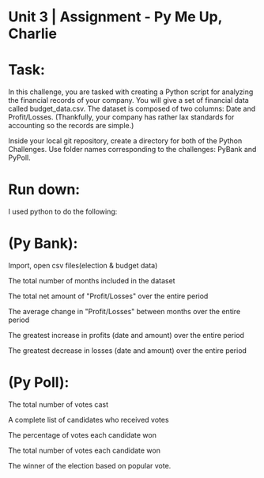 # Unit 3 | Assignment - Py Me Up, Charlie

# Task: 

In this challenge, you are tasked with creating a Python script for analyzing the financial records of your company. You will give a set of financial data called budget_data.csv. The dataset is composed of two columns: Date and Profit/Losses. (Thankfully, your company has rather lax standards for accounting so the records are simple.)

Inside your local git repository, create a directory for both of the  Python Challenges. Use folder names corresponding to the challenges: PyBank and  PyPoll.


# Run down:
I used python to do the following:

# (Py Bank):

Import, open csv files(election & budget data)

The total number of months included in the dataset

The total net amount of "Profit/Losses" over the entire period

The average change in "Profit/Losses" between months over the entire period

The greatest increase in profits (date and amount) over the entire period

The greatest decrease in losses (date and amount) over the entire period

# (Py Poll):

The total number of votes cast

A complete list of candidates who received votes

The percentage of votes each candidate won

The total number of votes each candidate won

The winner of the election based on popular vote.





